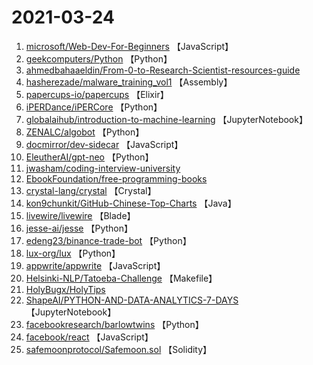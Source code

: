 # 2021-03-24

1. [microsoft/Web-Dev-For-Beginners](https://github.com/microsoft/Web-Dev-For-Beginners) 【JavaScript】
2. [geekcomputers/Python](https://github.com/geekcomputers/Python) 【Python】
3. [ahmedbahaaeldin/From-0-to-Research-Scientist-resources-guide](https://github.com/ahmedbahaaeldin/From-0-to-Research-Scientist-resources-guide) 
4. [hasherezade/malware_training_vol1](https://github.com/hasherezade/malware_training_vol1) 【Assembly】
5. [papercups-io/papercups](https://github.com/papercups-io/papercups) 【Elixir】
6. [iPERDance/iPERCore](https://github.com/iPERDance/iPERCore) 【Python】
7. [globalaihub/introduction-to-machine-learning](https://github.com/globalaihub/introduction-to-machine-learning) 【JupyterNotebook】
8. [ZENALC/algobot](https://github.com/ZENALC/algobot) 【Python】
9. [docmirror/dev-sidecar](https://github.com/docmirror/dev-sidecar) 【JavaScript】
10. [EleutherAI/gpt-neo](https://github.com/EleutherAI/gpt-neo) 【Python】
11. [jwasham/coding-interview-university](https://github.com/jwasham/coding-interview-university) 
12. [EbookFoundation/free-programming-books](https://github.com/EbookFoundation/free-programming-books) 
13. [crystal-lang/crystal](https://github.com/crystal-lang/crystal) 【Crystal】
14. [kon9chunkit/GitHub-Chinese-Top-Charts](https://github.com/kon9chunkit/GitHub-Chinese-Top-Charts) 【Java】
15. [livewire/livewire](https://github.com/livewire/livewire) 【Blade】
16. [jesse-ai/jesse](https://github.com/jesse-ai/jesse) 【Python】
17. [edeng23/binance-trade-bot](https://github.com/edeng23/binance-trade-bot) 【Python】
18. [lux-org/lux](https://github.com/lux-org/lux) 【Python】
19. [appwrite/appwrite](https://github.com/appwrite/appwrite) 【JavaScript】
20. [Helsinki-NLP/Tatoeba-Challenge](https://github.com/Helsinki-NLP/Tatoeba-Challenge) 【Makefile】
21. [HolyBugx/HolyTips](https://github.com/HolyBugx/HolyTips) 
22. [ShapeAI/PYTHON-AND-DATA-ANALYTICS-7-DAYS](https://github.com/ShapeAI/PYTHON-AND-DATA-ANALYTICS-7-DAYS) 【JupyterNotebook】
23. [facebookresearch/barlowtwins](https://github.com/facebookresearch/barlowtwins) 【Python】
24. [facebook/react](https://github.com/facebook/react) 【JavaScript】
25. [safemoonprotocol/Safemoon.sol](https://github.com/safemoonprotocol/Safemoon.sol) 【Solidity】
